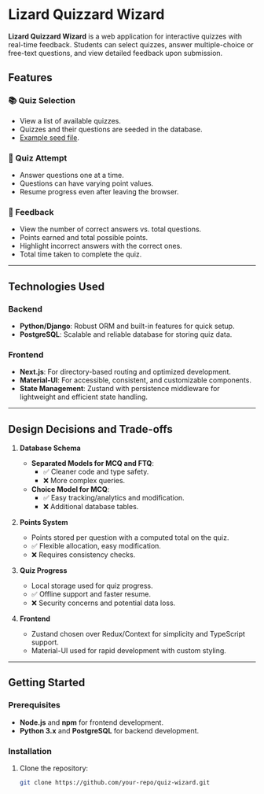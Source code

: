 # Lizard Quizzard Wizard

**Lizard Quizzard Wizard** is a web application for interactive quizzes with real-time feedback. Students can select quizzes, answer multiple-choice or free-text questions, and view detailed feedback upon submission.

## Features

### 📚 Quiz Selection
- View a list of available quizzes.
- Quizzes and their questions are seeded in the database.
- [Example seed file](backend/migrations/02__seed.sql).

### 📝 Quiz Attempt
- Answer questions one at a time.
- Questions can have varying point values.
- Resume progress even after leaving the browser.

### 🎯 Feedback
- View the number of correct answers vs. total questions.
- Points earned and total possible points.
- Highlight incorrect answers with the correct ones.
- Total time taken to complete the quiz.

---

## Technologies Used

### Backend
- **Python/Django**: Robust ORM and built-in features for quick setup.
- **PostgreSQL**: Scalable and reliable database for storing quiz data.

### Frontend
- **Next.js**: For directory-based routing and optimized development.
- **Material-UI**: For accessible, consistent, and customizable components.
- **State Management**: Zustand with persistence middleware for lightweight and efficient state handling.

---

## Design Decisions and Trade-offs

1. **Database Schema**
   - **Separated Models for MCQ and FTQ**:
     - ✅ Cleaner code and type safety.
     - ❌ More complex queries.
   - **Choice Model for MCQ**:
     - ✅ Easy tracking/analytics and modification.
     - ❌ Additional database tables.

2. **Points System**
   - Points stored per question with a computed total on the quiz.
   - ✅ Flexible allocation, easy modification.
   - ❌ Requires consistency checks.

3. **Quiz Progress**
   - Local storage used for quiz progress.
   - ✅ Offline support and faster resume.
   - ❌ Security concerns and potential data loss.

4. **Frontend**
   - Zustand chosen over Redux/Context for simplicity and TypeScript support.
   - Material-UI used for rapid development with custom styling.

---

## Getting Started

### Prerequisites
- **Node.js** and **npm** for frontend development.
- **Python 3.x** and **PostgreSQL** for backend development.

### Installation
1. Clone the repository:
   ```bash
   git clone https://github.com/your-repo/quiz-wizard.git
